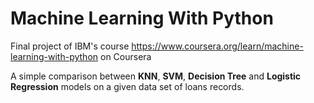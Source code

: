 # Machine Learning With Python

Final project of IBM's course https://www.coursera.org/learn/machine-learning-with-python on Coursera  

A simple comparison between **KNN**, **SVM**, **Decision Tree** and **Logistic Regression** models on a given data set of loans records.  
